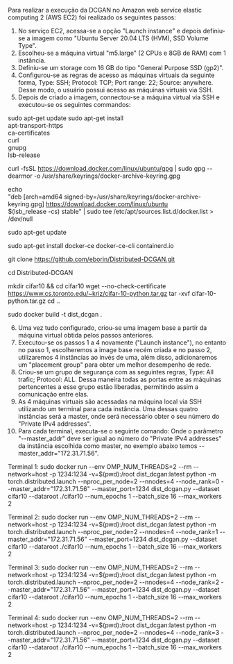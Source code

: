 Para realizar a execução da DCGAN no Amazon web service elastic computing 2 (AWS EC2) foi realizado os seguintes passos:

1) No serviço EC2, acessa-se a opção "Launch instance" e depois definiu-se a imagem como "Ubuntu Server 20.04 LTS (HVM), SSD Volume Type".
2) Escolheu-se a máquina virtual "m5.large" (2 CPUs e 8GB de RAM) com 1 instância.
3) Definiu-se um storage com 16 GB do tipo "General Purpose SSD (gp2)".
4) Configurou-se as regras de acesso as máquinas virtuais da seguinte forma, Type: SSH; Protocol: TCP; Port range: 22; Source: anywhere. Desse modo, o usuário possui acesso as máquinas virtuais via SSH.
5) Depois de criado a imagem, connectou-se a máquina virtual via SSH e executou-se os seguintes commandos:
  
sudo apt-get update
sudo apt-get install \
    apt-transport-https \
    ca-certificates \
    curl \
    gnupg \
    lsb-release

curl -fsSL https://download.docker.com/linux/ubuntu/gpg | sudo gpg --dearmor -o /usr/share/keyrings/docker-archive-keyring.gpg

echo \
  "deb [arch=amd64 signed-by=/usr/share/keyrings/docker-archive-keyring.gpg] https://download.docker.com/linux/ubuntu \
  $(lsb_release -cs) stable" | sudo tee /etc/apt/sources.list.d/docker.list > /dev/null

sudo apt-get update

sudo apt-get install docker-ce docker-ce-cli containerd.io

git clone https://github.com/eborin/Distributed-DCGAN.git

cd Distributed-DCGAN

mkdir cifar10 && cd cifar10
wget --no-check-certificate https://www.cs.toronto.edu/~kriz/cifar-10-python.tar.gz
tar -xvf cifar-10-python.tar.gz
cd ..

sudo docker build -t dist_dcgan .
  
6) Uma vez tudo configurado, criou-se uma imagem base a partir da máquina virtual obtida pelos passos anteriores.
7) Executou-se os passos 1 a 4 novamente ("Launch instance"), no entanto no passo 1, escolheremos a image base recém criada e no passo 2, utilizaremos 4 instâncias ao invés de uma, além disso, adicionaremos um "placement group" para obter um melhor desempenho de rede.
8) Criou-se um grupo de segurança com as seguintes regras, Type: All trafic; Protocol: ALL. Dessa maneira todas as portas entre as máquinas pertencentes a esse grupo estão liberadas, permitindo assim a comunicação entre elas.
9) As 4 máquinas virtuais são acessadas na máquina local via SSH utilizando um terminal para cada instância. Uma dessas quatro instâncias será a master, onde será necessário obter o seu número do "Private IPv4 addresses".
10) Para cada terminal, executa-se o seguinte comando:
  Onde o parâmetro "--master_addr" deve ser igual ao número do "Private IPv4 addresses" da instância escolhida como master, no exemplo abaixo temos --master_addr="172.31.71.56".
  
  Terminal 1:
  sudo docker run --env OMP_NUM_THREADS=2 --rm --network=host -p 1234:1234  -v=$(pwd):/root dist_dcgan:latest python -m torch.distributed.launch --nproc_per_node=2 --nnodes=4 --node_rank=0 --master_addr="172.31.71.56" --master_port=1234 dist_dcgan.py --dataset cifar10 --dataroot ./cifar10   --num_epochs 1 --batch_size 16 --max_workers 2
  
  Terminal 2:
  sudo docker run --env OMP_NUM_THREADS=2 --rm --network=host -p 1234:1234  -v=$(pwd):/root dist_dcgan:latest python -m torch.distributed.launch --nproc_per_node=2 --nnodes=4 --node_rank=1 --master_addr="172.31.71.56" --master_port=1234 dist_dcgan.py --dataset cifar10 --dataroot ./cifar10  --num_epochs 1 --batch_size 16 --max_workers 2
  
  Terminal 3:
  sudo docker run --env OMP_NUM_THREADS=2 --rm --network=host -p 1234:1234  -v=$(pwd):/root dist_dcgan:latest python -m torch.distributed.launch --nproc_per_node=2 --nnodes=4 --node_rank=2 --master_addr="172.31.71.56" --master_port=1234 dist_dcgan.py --dataset cifar10 --dataroot ./cifar10  --num_epochs 1 --batch_size 16 --max_workers 2
  
  Terminal 4:
  sudo docker run --env OMP_NUM_THREADS=2 --rm --network=host -p 1234:1234  -v=$(pwd):/root dist_dcgan:latest python -m torch.distributed.launch --nproc_per_node=2 --nnodes=4 --node_rank=3 --master_addr="172.31.71.56" --master_port=1234 dist_dcgan.py --dataset cifar10 --dataroot ./cifar10  --num_epochs 1 --batch_size 16 --max_workers 2
